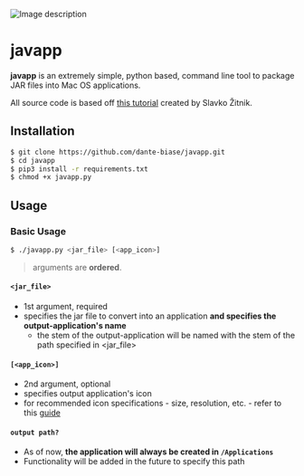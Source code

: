 ![Image description](https://i.ibb.co/mzXDq1t/javapp.png)


# javapp

**javapp** is an extremely simple, python based, command line tool to package JAR files into Mac OS applications.

All source code is based off [this tutorial](http://www.zitnik.si/wordpress/2016/02/21/creat.ing-a-mac-os-app-from-a-runnable-jar-file/) created by Slavko Žitnik.

## Installation

```bash
$ git clone https://github.com/dante-biase/javapp.git
$ cd javapp
$ pip3 install -r requirements.txt
$ chmod +x javapp.py
```

## Usage

### Basic Usage
```bash
$ ./javapp.py <jar_file> [<app_icon>]
```
>arguments are **ordered**.
#### `<jar_file>`
- 1st argument, required
- specifies the jar file to convert into an application **and specifies the output-application's name**
    + the stem of the output-application will be named with the stem of the path specified in <jar_file>

#### `[<app_icon>]`
- 2nd argument, optional
- specifies output application's icon
- for recommended icon specifications - size, resolution, etc. - refer to this [guide](https://developer.apple.com/design/human-interface-guidelines/macos/icons-and-images/app-icon/)

#### `output path?`
- As of now, **the application will always be created in `/Applications`**
- Functionality will be added in the future to specify this path

